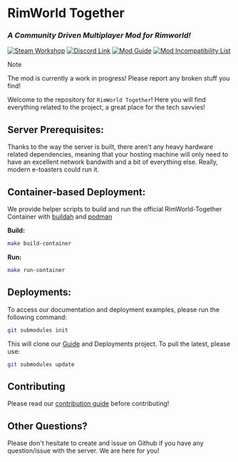 # RimWorld Together
### *A Community Driven Multiplayer Mod for Rimworld!*
[![Steam Workshop](https://img.shields.io/badge/Steam_Workshop-Subscribe-blue?logo=steam)](https://steamcommunity.com/sharedfiles/filedetails/?id=3005289691) [![Discord Link](https://img.shields.io/badge/Discord-Join-blue?logo=discord)](https://discord.gg/NCsArSaqBW) [![Mod Guide](https://img.shields.io/badge/Guide-Read-blue?logo=mdbook)](https://rimworldtogether.github.io/Guide/) [![Mod Incompatibility List](https://img.shields.io/badge/Incompatibility_List-View-blue?logo=markdown)](https://github.com/RimworldTogether/Rimworld-Together/blob/development/IncompatibilityList.md)

> [!NOTE]
> The mod is currently a work in progress! Please report any broken stuff you find!

Welcome to the repository for `RimWorld Together`! Here you will find everything related to the project, a great place for the tech savvies!

## Server Prerequisites:
Thanks to the way the server is built, there aren't any heavy hardware related dependencies, meaning that your hosting machine will only need to have an excellent network bandwith and a bit of everything else. Really, modern e-toasters could run it.

## Container-based Deployment:
We provide helper scripts to build and run the official RimWorld-Together Container with [buildah](https://github.com/containers/buildah) and [podman](https://github.com/containers/podman)

**Build:**
```sh
make build-container
```

**Run:**
```sh
make run-container
```

## Deployments:
To access our documentation and deployment examples, please run the following command:
```sh
git submodules init
```

This will clone our [Guide](https://github.com/RimworldTogether/Guide) and Deployments project. To pull the latest, please use:
```sh
git submodules update
```

## Contributing
Please read our [contribution guide](https://github.com/RimworldTogether/Rimworld-Together/blob/development/CONTRIBUTING.md) before contributing!

## Other Questions?
Please don't hesitate to create and issue on Github if you have any question/issue with the server. We are here for you!
